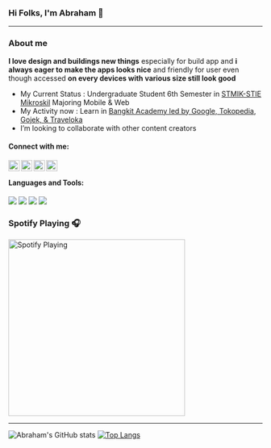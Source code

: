 ### Hi Folks, I'm Abraham 👋

---

### About me

**I love design and buildings new things** especially for build app and **i always eager to make the apps looks nice** and friendly for user even though accessed **on every devices with various size still look good**

- My Current Status : Undergraduate Student 6th Semester in [STMIK-STIE Mikroskil](https://www.mikroskil.ac.id/) Majoring Mobile & Web
- My Activity now : Learn in [Bangkit Academy led by Google, Tokopedia, Gojek, & Traveloka](https://www.linkedin.com/company/bangkit-academy-led-by-google-tokopedia-gojek-traveloka/mycompany/)
- I’m looking to collaborate with other content creators

#### Connect with me:

[<img align="left" alt="abraham | Facebook" width="22px" src="https://cdn.jsdelivr.net/npm/simple-icons@v3/icons/facebook.svg" />][facebook]
[<img align="left" alt="abraham | LinkedIn" width="22px" src="https://cdn.jsdelivr.net/npm/simple-icons@v3/icons/linkedin.svg" />][linkedin]
[<img align="left" alt="abraham | Instagram" width="22px" src="https://cdn.jsdelivr.net/npm/simple-icons@v3/icons/instagram.svg" />][instagram]
[<img align="left" alt="abraham | Telegram" width="22px" src="https://cdn.jsdelivr.net/npm/simple-icons@v3/icons/telegram.svg" />][telegram]

<br/>

#### Languages and Tools:

![](https://img.shields.io/badge/Code-JavaScript-informational?style=flat&logo=javascript&logoColor=white&color=F7DF1E)
![](https://img.shields.io/badge/Library-React-informational?style=flat&logo=react&logoColor=white&color=61DAFB)
![](https://img.shields.io/badge/VCS-Git-informational?style=flat&logo=git&logoColor=white&color=F05133)
![](https://img.shields.io/badge/Library-Bootstrap-informational?style=flat&logo=bootstrap&logoColor=white&color=8011F9)

### Spotify Playing 🎧

[<img src="https://now-playing-isekaiweb.vercel.app/api/spotify-playing" alt="Spotify Playing" width="350" />](https://open.spotify.com/user/21cx7rbxla2qhszvd4e3ylely)

---

![Abraham's GitHub stats](https://github-readme-stats.vercel.app/api?username=isekaiweb&count_private=true&hide_border=true&show_icons=true&title_color=E8EAEC)
[![Top Langs](https://github-readme-stats.vercel.app/api/top-langs/?username=isekaiweb&layout=compact&count_private=true&hide=html,css,php&hide_border=true)](https://github.com/isekaiweb/github-readme-stats)

[facebook]: https://web.facebook.com/bulyanzebua
[linkedin]: https://www.linkedin.com/in/abraham-bulyan-zebua-110ab2140
[instagram]: https://www.instagram.com/abrahambulyan
[telegram]: https://t.me/abrahambulyan

